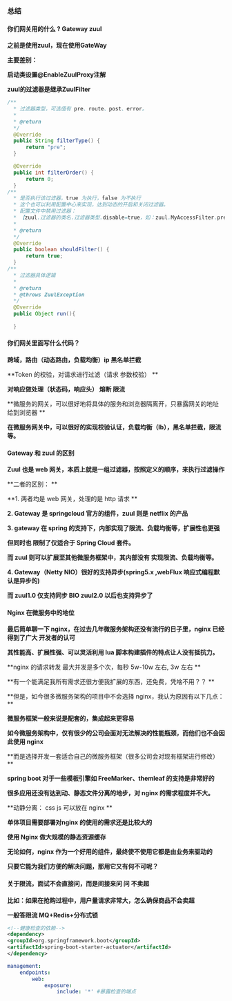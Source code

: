 ### 总结



#### **你们网关用的什么 ? Gateway zuul**

**之前是使用zuul，现在使用GateWay**



**主要差别：**

**启动类设置@EnableZuulProxy注解**

**zuul的过滤器是继承ZuulFilter**

```java
/**
  * 过滤器类型，可选值有 pre、route、post、error。
  *
  * @return
  */
  @Override
  public String filterType() {
      return "pre";
  }

  @Override
  public int filterOrder() {
      return 0;
  }
/**
  * 是否执行该过滤器，true 为执行，false 为不执行
  * 这个也可以利用配置中心来实现，达到动态的开启和关闭过滤器。
  * 配置文件中禁用过滤器：
  * 【zuul.过滤器的类名.过滤器类型.disable=true，如：zuul.MyAccessFilter.pre.disable=true】
  *
  * @return
  */
  @Override
  public boolean shouldFilter() {
      return true;
  }
/**
  * 过滤器具体逻辑
  *
  * @return
  * @throws ZuulException
  */
  @Override
  public Object run(){
      
  }
```



#### 你们网关里面写什么代码？

**跨域，路由（动态路由，负载均衡）ip 黑名单拦截**

**Token 的校验，对请求进行过滤（请求 参数校验） **

**对响应做处理（状态码，响应头） 熔断 限流**

**微服务的网关，可以很好地将具体的服务和浏览器隔离开，只暴露网关的地址给到浏览器 **

**在微服务网关中，可以很好的实现校验认证，负载均衡（lb），黑名单拦截，限流等。**





#### Gateway 和 zuul 的区别

**Zuul 也是 web 网关，本质上就是一组过滤器，按照定义的顺序，来执行过滤操作**

**二者的区别： **

**1. 两者均是 web 网关，处理的是 http 请求 **

**2. Gateway 是 springcloud 官方的组件，zuul 则是 netflix 的产品**

**3. gateway 在 spring 的支持下，内部实现了限流、负载均衡等，扩展性也更强**

**但同时也 限制了仅适合于 Spring Cloud 套件。**

**而 zuul 则可以扩展至其他微服务框架中，其内部没有 实现限流、负载均衡等。**

**4. Gateway（Netty NIO）很好的支持异步(spring5.x ,webFlux 响应式编程默认是异步的)**

**而 zuul1.0 仅支持同步 BIO zuul2.0 以后也支持异步了**





#### Nginx 在微服务中的地位

**最后简单聊一下 nginx，在过去几年微服务架构还没有流行的日子里，nginx 已经得到了广大 开发者的认可**

**其性能高、扩展性强、可以灵活利用 lua 脚本构建插件的特点让人没有抵抗力。**

**nginx 的请求转发 最大并发是多个次，每秒 5w-10w 左右, 3w 左右 **

**有一个能满足我所有需求还很方便我扩展的东西，还免费，凭啥不用？？ **

**但是，如今很多微服务架构的项目中不会选择 nginx，我认为原因有以下几点： **

**微服务框架一般来说是配套的，集成起来更容易**

**如今微服务架构中，仅有很少的公司会面对无法解决的性能瓶颈，而他们也不会因此使用 nginx**

**而是选择开发一套适合自己的微服务框架（很多公司会对现有框架进行修改） **

**spring boot 对于一些模板引擎如 FreeMarker、themleaf 的支持是非常好的**

**很多应用还没有达到动、静态文件分离的地步，对 nginx 的需求程度并不大。**

**动静分离： css js 可以放在 nginx **

**单体项目需要部署对nginx 的使用的需求还是比较大的**

**使用 Nginx 做大规模的静态资源缓存**

**无论如何，nginx 作为一个好用的组件，最终使不使用它都是由业务来驱动的**

**只要它能为我们方便的解决问题，那用它又有何不可呢？**





#### 关于限流，面试不会直接问，而是间接来问 问 不卖超

**比如：如果在抢购过程中，用户量请求非常大，怎么确保商品不会卖超**

**一般答限流  MQ+Redis+分布式锁**





```xml
<!--健康检查的依赖-->
<dependency>
<groupId>org.springframework.boot</groupId>
<artifactId>spring-boot-starter-actuator</artifactId>
</dependency>
```



```yml
management:
	endpoints:
		web:
			exposure:
				include: '*' #暴露检查的端点
```

